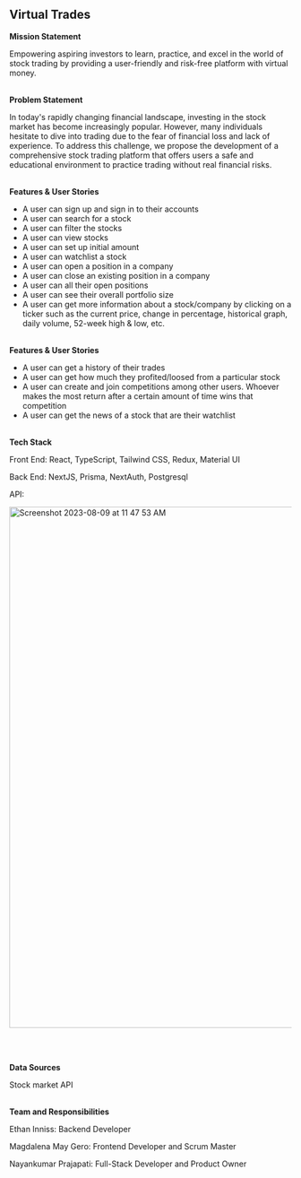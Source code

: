 ## Virtual Trades

**Mission Statement**

Empowering aspiring investors to learn, practice, and excel in the world of stock trading by providing a user-friendly and risk-free platform with virtual money.
<br></br>

**Problem Statement**

In today's rapidly changing financial landscape, investing in the stock market has become increasingly popular. However, many individuals hesitate to dive into trading due to the fear of financial loss and lack of experience. To address this challenge, we propose the development of a comprehensive stock trading platform that offers users a safe and educational environment to practice trading without real financial risks.
<br></br>

**Features & User Stories**

- A user can sign up and sign in to their accounts
- A user can search for a stock
- A user can filter the stocks
- A user can view stocks
- A user can set up initial amount
- A user can watchlist a stock
- A user can open a position in a company
- A user can close an existing position in a company
- A user can all their open positions
- A user can see their overall portfolio size
- A user can get more information about a stock/company by clicking on a ticker such as the current price, change in percentage, historical graph, daily volume, 52-week high & low, etc.
<br></br>

**Features & User Stories**

- A user can get a history of their trades
- A user can get how much they profited/loosed from a particular stock
- A user can create and join competitions among other users. Whoever makes the most return after a certain amount of time wins that competition
- A user can get the news of a stock that are their watchlist
<br></br>

**Tech Stack**

Front End: React, TypeScript, Tailwind CSS, Redux, Material UI

Back End: NextJS, Prisma, NextAuth, Postgresql

API: 


<img width="930" alt="Screenshot 2023-08-09 at 11 47 53 AM" src="https://github.com/capstone-project-fullstack/Virtual-Trades/assets/114107908/60a45a50-7b6e-4077-87c3-d25976d806b2">



<br></br>

**Data Sources**

Stock market API
<br></br>

**Team and Responsibilities**

Ethan Inniss: Backend Developer

Magdalena May Gero: Frontend Developer and Scrum Master

Nayankumar Prajapati: Full-Stack Developer and Product Owner
